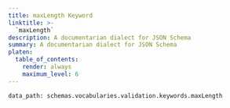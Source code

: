 ```yaml
---
title: maxLength Keyword
linktitle: >-
  `maxLength`
description: A documentarian dialect for JSON Schema
summary: A documentarian dialect for JSON Schema
platen:
  table_of_contents:
    render: always
    maximum_level: 6
---
```


```schematize
data_path: schemas.vocabularies.validation.keywords.maxLength
```
